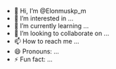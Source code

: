 - 👋 Hi, I’m @Elonmuskp_m
- 👀 I’m interested in ...
- 🌱 I’m currently learning ...
- 💞️ I’m looking to collaborate on ...
- 📫 How to reach me ...
- 😄 Pronouns: ...
- ⚡ Fun fact: ...

<!---
Elonmuskpm/Elonmuskpm is a ✨ special ✨ repository because its `README.md` (this file) appears on your GitHub profile.
You can click the Preview link to take a look at your changes.
--->
